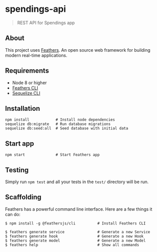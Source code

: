 # spendings-api

> REST API for Spendings app

## About

This project uses [Feathers](http://feathersjs.com). An open source web framework for building modern real-time applications.

## Requirements
- Node 8 or higher
- [Feathers CLI](https://github.com/feathersjs/cli)
- [Sequelize CLI](https://github.com/sequelize/cli)

## Installation
```
npm install            # Install node dependencies
sequelize db:migrate   # Run database migrations
sequelize db:seed:all  # Seed database with initial data 
```

## Start app
```
npm start              # Start Feathers app
```

## Testing
Simply run `npm test` and all your tests in the `test/` directory will be run.

## Scaffolding

Feathers has a powerful command line interface. Here are a few things it can do:

```
$ npm install -g @feathersjs/cli          # Install Feathers CLI

$ feathers generate service               # Generate a new Service
$ feathers generate hook                  # Generate a new Hook
$ feathers generate model                 # Generate a new Model
$ feathers help                           # Show all commands
```

